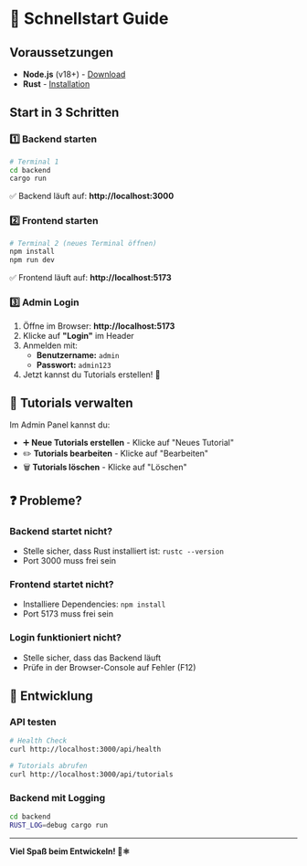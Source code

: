 # 🚀 Schnellstart Guide

## Voraussetzungen

- **Node.js** (v18+) - [Download](https://nodejs.org/)
- **Rust** - [Installation](https://rustup.rs/)

## Start in 3 Schritten

### 1️⃣ Backend starten

```bash
# Terminal 1
cd backend
cargo run
```

✅ Backend läuft auf: **http://localhost:3000**

### 2️⃣ Frontend starten

```bash
# Terminal 2 (neues Terminal öffnen)
npm install
npm run dev
```

✅ Frontend läuft auf: **http://localhost:5173**

### 3️⃣ Admin Login

1. Öffne im Browser: **http://localhost:5173**
2. Klicke auf **"Login"** im Header
3. Anmelden mit:
   - **Benutzername:** `admin`
   - **Passwort:** `admin123`
4. Jetzt kannst du Tutorials erstellen! 🎉

## 📝 Tutorials verwalten

Im Admin Panel kannst du:
- ➕ **Neue Tutorials erstellen** - Klicke auf "Neues Tutorial"
- ✏️ **Tutorials bearbeiten** - Klicke auf "Bearbeiten"
- 🗑️ **Tutorials löschen** - Klicke auf "Löschen"

## ❓ Probleme?

### Backend startet nicht?
- Stelle sicher, dass Rust installiert ist: `rustc --version`
- Port 3000 muss frei sein

### Frontend startet nicht?
- Installiere Dependencies: `npm install`
- Port 5173 muss frei sein

### Login funktioniert nicht?
- Stelle sicher, dass das Backend läuft
- Prüfe in der Browser-Console auf Fehler (F12)

## 🔧 Entwicklung

### API testen
```bash
# Health Check
curl http://localhost:3000/api/health

# Tutorials abrufen
curl http://localhost:3000/api/tutorials
```

### Backend mit Logging
```bash
cd backend
RUST_LOG=debug cargo run
```

---

**Viel Spaß beim Entwickeln! 🦀⚛️**
